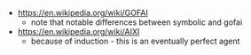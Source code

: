 - https://en.wikipedia.org/wiki/GOFAI
  - note that notable differences between symbolic and gofai
- https://en.wikipedia.org/wiki/AIXI
  - because of induction - this is an eventually perfect agent
